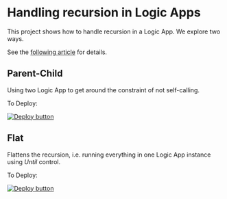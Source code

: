# Handling recursion in Logic Apps

This project shows how to handle recursion in a Logic App.  We explore two ways.

See the [following article](todo) for details.

## Parent-Child

Using two Logic App to get around the constraint of not self-calling.

To Deploy:

[![Deploy button](http://azuredeploy.net/deploybutton.png)](https://portal.azure.com/#create/Microsoft.Template/uri/https:%2F%2Fraw.githubusercontent.com%2Fvplauzon%2Flogic-apps%2Fmaster%2Frecursion%2Fparent-child%2Fdeploy-parent-child.json)

## Flat

Flattens the recursion, i.e. running everything in one Logic App instance using *Until* control.

To Deploy:

[![Deploy button](http://azuredeploy.net/deploybutton.png)](https://portal.azure.com/#create/Microsoft.Template/uri/https:%2F%2Fraw.githubusercontent.com%2Fvplauzon%2Flogic-apps%2Fmaster%2Frecursion%2Fflat%2Fdeploy-flat.json)